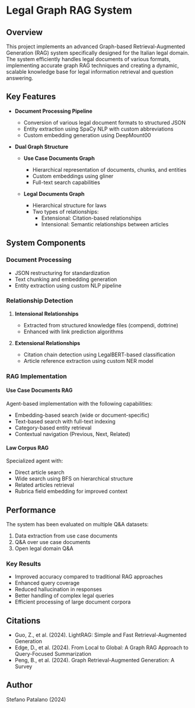 # Legal Graph RAG System

## Overview
This project implements an advanced Graph-based Retrieval-Augmented Generation (RAG) system specifically designed for the Italian legal domain. The system efficiently handles legal documents of various formats, implementing accurate graph RAG techniques and creating a dynamic, scalable knowledge base for legal information retrieval and question answering.

## Key Features
- **Document Processing Pipeline**
  - Conversion of various legal document formats to structured JSON
  - Entity extraction using SpaCy NLP with custom abbreviations
  - Custom embedding generation using DeepMount00

- **Dual Graph Structure**
  - **Use Case Documents Graph**
    - Hierarchical representation of documents, chunks, and entities
    - Custom embeddings using gliner
    - Full-text search capabilities
    
  - **Legal Documents Graph**
    - Hierarchical structure for laws 
    - Two types of relationships:
      - Extensional: Citation-based relationships
      - Intensional: Semantic relationships between articles

## System Components

### Document Processing
- JSON restructuring for standardization
- Text chunking and embedding generation
- Entity extraction using custom NLP pipeline

### Relationship Detection
1. **Intensional Relationships**
   - Extracted from structured knowledge files (compendi, dottrine)
   - Enhanced with link prediction algorithms

2. **Extensional Relationships**
   - Citation chain detection using LegalBERT-based classification
   - Article reference extraction using custom NER model

### RAG Implementation

#### Use Case Documents RAG
Agent-based implementation with the following capabilities:
- Embedding-based search (wide or document-specific)
- Text-based search with full-text indexing
- Category-based entity retrieval
- Contextual navigation (Previous, Next, Related)

#### Law Corpus RAG
Specialized agent with:
- Direct article search
- Wide search using BFS on hierarchical structure
- Related articles retrieval
- Rubrica field embedding for improved context

## Performance

The system has been evaluated on multiple Q&A datasets:
1. Data extraction from use case documents
2. Q&A over use case documents
3. Open legal domain Q&A

### Key Results
- Improved accuracy compared to traditional RAG approaches
- Enhanced query coverage
- Reduced hallucination in responses
- Better handling of complex legal queries
- Efficient processing of large document corpora


## Citations
- Guo, Z., et al. (2024). LightRAG: Simple and Fast Retrieval-Augmented Generation
- Edge, D., et al. (2024). From Local to Global: A Graph RAG Approach to Query-Focused Summarization
- Peng, B., et al. (2024). Graph Retrieval-Augmented Generation: A Survey

## Author
Stefano Patalano (2024)
